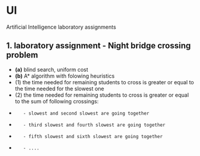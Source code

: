 UI
==

Artificial Intelligence laboratory assignments

## 1. laboratory assignment - Night bridge crossing problem

* **(a)** blind search, uniform cost
* **(b)** A\* algorithm with folowing heuristics
*  (1) the time needed for remaining students to cross is greater or equal to 
        the time needed for the slowest one
*  (2) the time needed for remaining students to cross is greater or equal to
        the sum of following crossings:
*        - slowest and second slowest are going together
*        - third slowest and fourth slowest are going together
*        - fifth slowest and sixth slowest are going together
*        - ....
  
